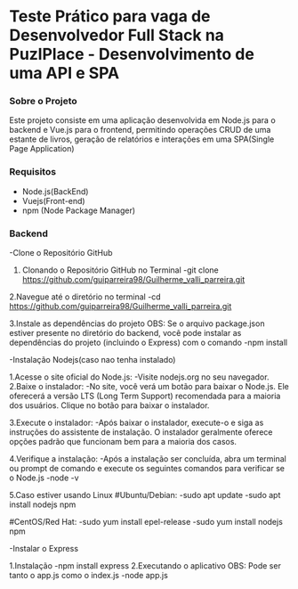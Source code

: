 # Teste Prático para vaga de Desenvolvedor Full Stack na PuzlPlace - Desenvolvimento de uma API e SPA

### Sobre o Projeto
Este projeto consiste em uma aplicação desenvolvida em Node.js para o backend e Vue.js para o frontend, permitindo operações CRUD de uma estante de livros, geração de relatórios e interações em uma SPA(Single Page Application)

### Requisitos
- Node.js(BackEnd)
- Vuejs(Front-end)
- npm (Node Package Manager)

### Backend

-Clone o Repositório GitHub
1. Clonando o Repositório GitHub no Terminal
   -git clone https://github.com/guiparreira98/Guilherme_valli_parreira.git

2.Navegue até o diretório no terminal
   -cd https://github.com/guiparreira98/Guilherme_valli_parreira.git

3.Instale as dependências do projeto
   OBS: Se o arquivo package.json estiver presente no diretório do backend, você pode instalar as dependências do projeto (incluindo o Express) com o comando
   -npm install
   

-Instalação Nodejs(caso nao tenha instalado)

1.Acesse o site oficial do Node.js:
  -Visite nodejs.org no seu navegador.
2.Baixe o instalador:
  -No site, você verá um botão para baixar o Node.js. Ele oferecerá a versão LTS (Long Term Support) recomendada para a maioria dos usuários. Clique no botão para baixar o instalador.

3.Execute o instalador:
  -Após baixar o instalador, execute-o e siga as instruções do assistente de instalação. O instalador geralmente oferece opções padrão que funcionam bem para a maioria dos casos.

4.Verifique a instalação:
  -Após a instalação ser concluída, abra um terminal ou prompt de comando e execute os seguintes comandos para verificar se o Node.js
  -node -v
  
5.Caso estiver usando Linux
  #Ubuntu/Debian:
  -sudo apt update
  -sudo apt install nodejs npm

  #CentOS/Red Hat:
  -sudo yum install epel-release
  -sudo yum install nodejs npm

-Instalar o Express

1.Instalação
   -npm install express
2.Executando o aplicativo
   OBS: Pode ser tanto o app.js como o index.js
   -node app.js
